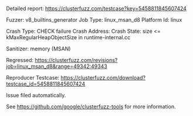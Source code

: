 Detailed report: https://clusterfuzz.com/testcase?key=5458811845607424

Fuzzer: v8_builtins_generator
Job Type: linux_msan_d8
Platform Id: linux

Crash Type: CHECK failure
Crash Address: 
Crash State:
  size <= kMaxRegularHeapObjectSize in runtime-internal.cc
  
Sanitizer: memory (MSAN)

Regressed: https://clusterfuzz.com/revisions?job=linux_msan_d8&range=49342:49343

Reproducer Testcase: https://clusterfuzz.com/download?testcase_id=5458811845607424

Issue filed automatically.

See https://github.com/google/clusterfuzz-tools for more information.